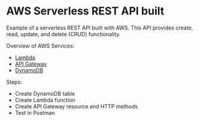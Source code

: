 # AWS Serverless REST API built

Example of a serverless REST API built with AWS. This API provides create, read, update, and delete (CRUD) functionality.

Overview of AWS Services:
- [Lambda](https://aws.amazon.com/lambda/)
- [API Gateway](https://aws.amazon.com/api-gateway/)
- [DynamoDB](https://aws.amazon.com/dynamodb/)

Steps:
- Create DynamoDB table
- Create Lambda function
- Create API Gateway resource and HTTP methods
- Test in Postman
